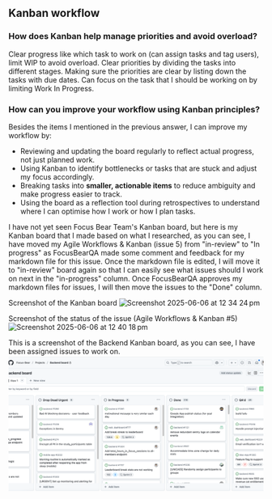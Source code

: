 ## Kanban workflow

### How does Kanban help manage priorities and avoid overload?
Clear progress like which task to work on (can assign tasks and tag users), limit WIP to avoid overload. Clear priorities by dividing the tasks into different stages.
Making sure the priorities are clear by listing down the tasks with due dates.
Can focus on the task that I should be working on by limiting Work In Progress.

### How can you improve your workflow using Kanban principles?
Besides the items I mentioned in the previous answer, I can improve my workflow by:
- Reviewing and updating the board regularly to reflect actual progress, not just planned work.
- Using Kanban to identify bottlenecks or tasks that are stuck and adjust my focus accordingly.
-	Breaking tasks into **smaller, actionable items** to reduce ambiguity and make progress easier to track.
-	Using the board as a reflection tool during retrospectives to understand where I can optimise how I work or how I plan tasks.


I have not yet seen Focus Bear Team's Kanban board, but here is my Kanban board that I made based on what I researched, as you can see, I have moved my Agile Workflows & Kanban (issue 5) from "in-review" to "In progress" as FocusBearQA made some comment and feedback for my markdown file for this issue. Once the markdown file is edited, I will move it to "in-review" board again so that I can easily see what issues should I work on next in the "in-progress" column. Once FocusBearQA approves my markdown files for issues, I will then move the issues to the "Done" column. 

Screenshot of the Kanban board
<img width="1512" alt="Screenshot 2025-06-06 at 12 34 24 pm" src="https://github.com/user-attachments/assets/4506c340-ac2a-44b1-9ae2-8d8835f442fe" />

Screenshot of the status of the issue (Agile Workflows & Kanban #5)
<img width="785" alt="Screenshot 2025-06-06 at 12 40 18 pm" src="https://github.com/user-attachments/assets/488ed62a-16ba-4773-b269-f0546538b54c" />

This is a screenshot of the Backend Kanban board, as you can see, I have been assigned issues to work on.
![Backend Kanban Board](image.png)
